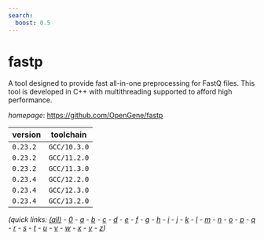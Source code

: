 ```yaml
---
search:
  boost: 0.5
---
```

# fastp

A tool designed to provide fast all-in-one preprocessing for FastQ files.  This tool is developed in C++ with multithreading supported to afford high performance.

*homepage*: <https://github.com/OpenGene/fastp>

version | toolchain
--------|----------
``0.23.2`` | ``GCC/10.3.0``
``0.23.2`` | ``GCC/11.2.0``
``0.23.2`` | ``GCC/11.3.0``
``0.23.4`` | ``GCC/12.2.0``
``0.23.4`` | ``GCC/12.3.0``
``0.23.4`` | ``GCC/13.2.0``


*(quick links: [(all)](../index.md) - [0](../0/index.md) - [a](../a/index.md) - [b](../b/index.md) - [c](../c/index.md) - [d](../d/index.md) - [e](../e/index.md) - [f](../f/index.md) - [g](../g/index.md) - [h](../h/index.md) - [i](../i/index.md) - [j](../j/index.md) - [k](../k/index.md) - [l](../l/index.md) - [m](../m/index.md) - [n](../n/index.md) - [o](../o/index.md) - [p](../p/index.md) - [q](../q/index.md) - [r](../r/index.md) - [s](../s/index.md) - [t](../t/index.md) - [u](../u/index.md) - [v](../v/index.md) - [w](../w/index.md) - [x](../x/index.md) - [y](../y/index.md) - [z](../z/index.md))*

